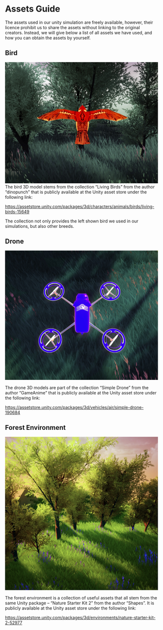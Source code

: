 # Assets Guide

The assets used in our unity simulation are freely available, however, their licence prohibit us to share the assets without linking to the original creators.
Instead, we will give below a list of all assets we have used, and how you can obtain the assets by yourself.

## Bird

![Bird Asset](imgs/bird.jpg)
The bird 3D model stems from the collection “Living Birds” from the author “dinopunch” that is publicly available at the Unity asset store under the following link:

https://assetstore.unity.com/packages/3d/characters/animals/birds/living-birds-15649

The collection not only provides the left shown bird we used in our simulations, but also other breeds.

## Drone

![Drone Asset](imgs/drone.jpg)

The drone 3D models are part of the collection “Simple Drone” from the author “GameAnime” that is publicly available at the Unity asset store under the following link:

https://assetstore.unity.com/packages/3d/vehicles/air/simple-drone-190684

## Forest Environment

![Forest Asset](imgs/forest.jpg)

The forest environment is a collection of useful assets that all stem from the same Unity package – “Nature Starter Kit 2” from the author “Shapes”. It is publicly available at the Unity asset store under the following link:

https://assetstore.unity.com/packages/3d/environments/nature-starter-kit-2-52977
